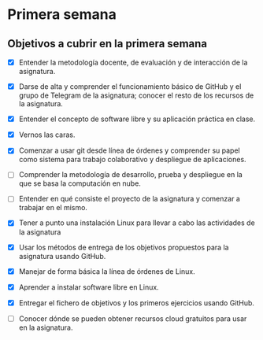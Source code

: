 # Primera semana

## Objetivos a cubrir en la primera semana

- [X] Entender la metodología docente, de evaluación y de interacción de la asignatura.

- [X] Darse de alta y comprender el funcionamiento básico de GitHub y el grupo de Telegram de la asignatura; conocer el resto de los recursos de la asignatura.

- [X] Entender el concepto de software libre y su aplicación práctica en clase.

- [X] Vernos las caras.

- [X] Comenzar a usar git desde línea de órdenes y comprender su papel como sistema para trabajo colaborativo y despliegue de aplicaciones.

- [ ] Comprender la metodología de desarrollo, prueba y despliegue en la que se basa la computación en nube.

- [ ] Entender en qué consiste el proyecto de la asignatura y comenzar a trabajar en el mismo.

- [X] Tener a punto una instalación Linux para llevar a cabo las actividades de la asignatura

- [X] Usar los métodos de entrega de los objetivos propuestos para la asignatura usando GitHub.

- [X] Manejar de forma básica la línea de órdenes de Linux.

- [X] Aprender a instalar software libre en Linux.

- [X] Entregar el fichero de objetivos y los primeros ejercicios usando GitHub.

- [ ] Conocer dónde se pueden obtener recursos cloud gratuitos para usar en la asignatura.

